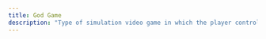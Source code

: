 ```yaml
---
title: God Game
description: "Type of simulation video game in which the player controls the game on a large scale, often with the ability to influence or change the environment and guide its inhabitants"
---
```

